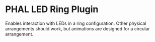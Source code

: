 # PHAL LED Ring Plugin
Enables interaction with LEDs in a ring configuration. Other physical arrangements
should work, but animations are designed for a circular arrangement.